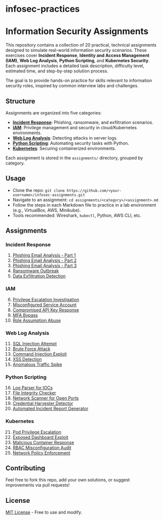 # infosec-practices
# Information Security Assignments

This repository contains a collection of 20 practical, technical assignments designed to simulate real-world information security scenarios. These exercises cover **Incident Response**, **Identity and Access Management (IAM)**, **Web Log Analysis**, **Python Scripting**, and **Kubernetes Security**. Each assignment includes a detailed task description, difficulty level, estimated time, and step-by-step solution process.

The goal is to provide hands-on practice for skills relevant to information security roles, inspired by common interview labs and challenges.

## Structure
Assignments are organized into five categories:
- **[Incident Response](#incident-response)**: Phishing, ransomware, and exfiltration scenarios.
- **[IAM](#iam)**: Privilege management and security in cloud/Kubernetes environments.
- **[Web Log Analysis](#web-log-analysis)**: Detecting attacks in server logs.
- **[Python Scripting](#python-scripting)**: Automating security tasks with Python.
- **[Kubernetes](#kubernetes)**: Securing containerized environments.

Each assignment is stored in the `assignments/` directory, grouped by category.

## Usage
- Clone the repo: `git clone https://github.com/<your-username>/infosec-assignments.git`
- Navigate to an assignment: `cd assignments/<category>/<assignment>.md`
- Follow the steps in each Markdown file to practice in a lab environment (e.g., VirtualBox, AWS, Minikube).
- Tools recommended: Wireshark, `kubectl`, Python, AWS CLI, etc.

## Assignments

### Incident Response
1. [Phishing Email Analysis - Part 1](https://github.com/ties2/infosec-practices/blob/main/phishing-part1.md)
2. [Phishing Email Analysis - Part 2](https://github.com/ties2/infosec-practices/blob/main/phishing-part2.md)
3. [Phishing Email Analysis - Part 3](https://github.com/ties2/infosec-practices/blob/main/phishing-part3.md)
4. [Ransomware Outbreak](https://github.com/ties2/infosec-practices/blob/main/ransomware.md)
5. [Data Exfiltration Detection](https://github.com/ties2/infosec-practices/blob/main/ransomware.md)

### IAM
6. [Privilege Escalation Investigation](https://github.com/ties2/infosec-practices/blob/main/privilege-escalation.md)
7. [Misconfigured Service Account](https://github.com/ties2/infosec-practices/blob/main/service-account.md)
8. [Compromised API Key Response](https://github.com/ties2/infosec-practices/blob/main/api-key.md)
9. [MFA Bypass](https://github.com/ties2/infosec-practices/blob/main/mfa-bypass.md)
10. [Role Assumption Abuse](https://github.com/ties2/infosec-practices/blob/main/role-abuse.md)

### Web Log Analysis
11. [SQL Injection Attempt](https://github.com/ties2/infosec-practices/blob/main/sql-injection.md)
12. [Brute Force Attack](https://github.com/ties2/infosec-practices/blob/main/brute-force.md)
13. [Command Injection Exploit](https://github.com/ties2/infosec-practices/blob/main/command-injection.md)
14. [XSS Detection](https://github.com/ties2/infosec-practices/blob/main/xss-detection.md)
15. [Anomalous Traffic Spike](https://github.com/ties2/infosec-practices/blob/main/traffic-spike.md)

### Python Scripting
16. [Log Parser for IOCs](https://github.com/ties2/infosec-practices/blob/main/log-parser.md)
17. [File Integrity Checker](https://github.com/ties2/infosec-practices/blob/main/file-integrity.md)
18. [Network Scanner for Open Ports](https://github.com/ties2/infosec-practices/blob/main/network-scanner.md)
19. [Credential Harvester Detector](assignments/python-scripting/cred-harvester.md)
20. [Automated Incident Report Generator](assignments/python-scripting/incident-report.md)

### Kubernetes
21. [Pod Privilege Escalation](assignments/kubernetes/pod-escalation.md)
22. [Exposed Dashboard Exploit](assignments/kubernetes/dashboard-exploit.md)
23. [Malicious Container Response](assignments/kubernetes/malicious-container.md)
24. [RBAC Misconfiguration Audit](assignments/kubernetes/rbac-audit.md)
25. [Network Policy Enforcement](assignments/kubernetes/network-policy.md)

## Contributing
Feel free to fork this repo, add your own solutions, or suggest improvements via pull requests!

## License
[MIT License](LICENSE) - Free to use and modify.
